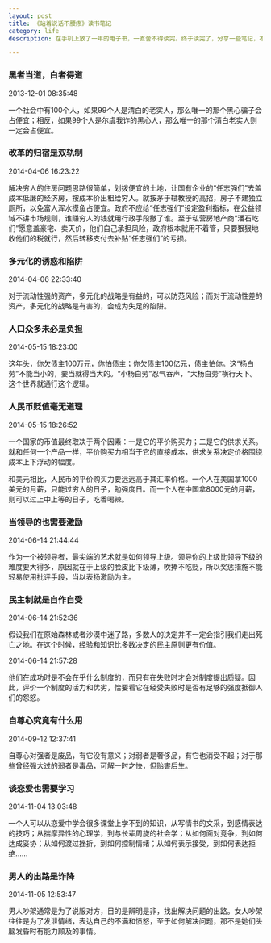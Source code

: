 ```yaml
---
layout: post
title: 《站着说话不腰疼》读书笔记
category: life
description: 在手机上放了一年的电子书，一直舍不得读完。终于读完了，分享一些笔记，不过还是看原文来得爽。

---
```


### 黑者当道，白者得道

2013-12-01 08:35:48

一个社会中有100个人，如果99个人是清白的老实人，那么唯一的那个黑心骗子会占便宜；相反，如果99个人是尔虞我诈的黑心人，那么唯一的那个清白老实人则一定会占便宜。

### 改革的归宿是双轨制

2014-04-06 16:23:22

解决穷人的住房问题思路很简单，划拨便宜的土地，让国有企业的“任志强们”去盖成本低廉的经济房，按成本价出租给穷人。就按茅于轼教授的高招，房子不建独立厕所，以免富人浑水摸鱼占便宜。政府不应给“任志强们”设定盈利指标，在公益领域不讲市场规则，谁赚穷人的钱就用行政手段撤了谁。至于私营房地产商“潘石屹们”愿意盖豪宅、卖天价，他们自己承担风险，政府根本就用不着管，只要狠狠地收他们的税就行，然后转移支付去补贴“任志强们”的亏损。

### 多元化的诱惑和陷阱

2014-04-06 22:33:40

对于流动性强的资产，多元化的战略是有益的，可以防范风险；而对于流动性差的资产，多元化的战略是有害的，会成为失足的陷阱。

### 人口众多未必是负担

2014-05-15 18:23:00

这年头，你欠债主100万元，你怕债主；你欠债主100亿元，债主怕你。这“杨白劳”不能当小的，要当就得当大的。“小杨白劳”忍气吞声，“大杨白劳”横行天下。这个世界就通行这个逻辑。

### 人民币贬值毫无道理

2014-05-15 18:26:52

一个国家的币值最终取决于两个因素：一是它的平价购买力；二是它的供求关系。就和任何一个产品一样，平价购买力相当于它的直接成本，供求关系决定价格围绕成本上下浮动的幅度。

和美元相比，人民币的平价购买力要远远高于其汇率价格。一个人在美国拿1000美元的月薪，只能过穷人的日子，勉强度日。而一个人在中国拿8000元的月薪，则可以过上中上等的日子，吃香喝辣。

### 当领导的也需要激励

2014-06-14 21:44:44

作为一个被领导者，最尖端的艺术就是如何领导上级。领导你的上级比领导下级的难度要大得多，原因就在于上级的脸皮比下级薄，吹捧不吃贬，所以奖惩措施不能轻易使用批评手段，当以表扬激励为主。

### 民主制就是自作自受

2014-06-14 21:52:36

假设我们在原始森林或者沙漠中迷了路，多数人的决定并不一定会指引我们走出死亡之地。在这个时候，经验和知识比多数决定的民主原则更有价值。

2014-06-14 21:57:28

他们在成功时是不会在乎什么制度的，而只有在失败时才会对制度提出质疑。因此，评价一个制度的活力和优劣，恰要看它在经受失败时是否有足够的强度抵御人们的怨怒。

### 自尊心究竟有什么用

2014-09-12 12:37:41

自尊心对强者是废品，有它没有意义；对弱者是奢侈品，有它也消受不起；对于那些曾经强大过的弱者是毒品，可解一时之快，但贻害后生。

### 谈恋爱也需要学习

2014-11-04 13:03:48

一个人可以从恋爱中学会很多课堂上学不到的知识，从写情书的文采，到感情表达的技巧；从揣摩异性的心理学，到与长辈周旋的社会学；从如何面对竞争，到如何达成妥协；从如何渡过挫折，到如何控制情绪；从如何表示接受，到如何表达拒绝……

### 男人的出路是诈降

2014-11-05 12:53:47

男人吵架通常是为了说服对方，目的是辨明是非，找出解决问题的出路。女人吵架往往是为了发泄情绪，表达自己的不满和愤怒，至于如何解决问题，那不是她们头脑发昏时有能力顾及的事情。
